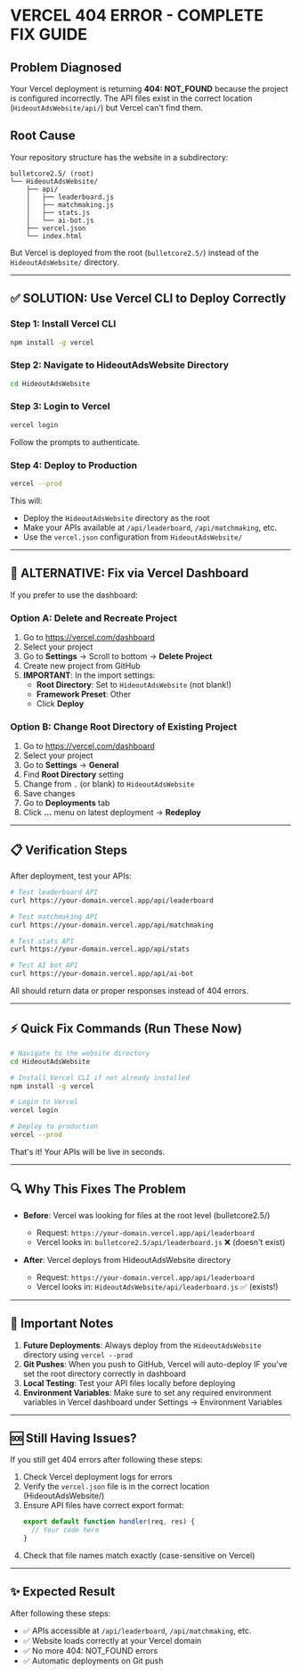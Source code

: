 # VERCEL 404 ERROR - COMPLETE FIX GUIDE

## Problem Diagnosed
Your Vercel deployment is returning **404: NOT_FOUND** because the project is configured incorrectly. The API files exist in the correct location (`HideoutAdsWebsite/api/`) but Vercel can't find them.

## Root Cause
Your repository structure has the website in a subdirectory:
```
bulletcore2.5/ (root)
└── HideoutAdsWebsite/
    ├── api/
    │   ├── leaderboard.js
    │   ├── matchmaking.js
    │   ├── stats.js
    │   └── ai-bot.js
    ├── vercel.json
    └── index.html
```

But Vercel is deployed from the root (`bulletcore2.5/`) instead of the `HideoutAdsWebsite/` directory.

---

## ✅ SOLUTION: Use Vercel CLI to Deploy Correctly

### Step 1: Install Vercel CLI
```bash
npm install -g vercel
```

### Step 2: Navigate to HideoutAdsWebsite Directory
```bash
cd HideoutAdsWebsite
```

### Step 3: Login to Vercel
```bash
vercel login
```
Follow the prompts to authenticate.

### Step 4: Deploy to Production
```bash
vercel --prod
```

This will:
- Deploy the `HideoutAdsWebsite` directory as the root
- Make your APIs available at `/api/leaderboard`, `/api/matchmaking`, etc.
- Use the `vercel.json` configuration from `HideoutAdsWebsite/`

---

## 🎯 ALTERNATIVE: Fix via Vercel Dashboard

If you prefer to use the dashboard:

### Option A: Delete and Recreate Project
1. Go to https://vercel.com/dashboard
2. Select your project
3. Go to **Settings** → Scroll to bottom → **Delete Project**
4. Create new project from GitHub
5. **IMPORTANT**: In the import settings:
   - **Root Directory**: Set to `HideoutAdsWebsite` (not blank!)
   - **Framework Preset**: Other
   - Click **Deploy**

### Option B: Change Root Directory of Existing Project
1. Go to https://vercel.com/dashboard
2. Select your project
3. Go to **Settings** → **General**
4. Find **Root Directory** setting
5. Change from `.` (or blank) to `HideoutAdsWebsite`
6. Save changes
7. Go to **Deployments** tab
8. Click **...** menu on latest deployment → **Redeploy**

---

## 📋 Verification Steps

After deployment, test your APIs:

```bash
# Test leaderboard API
curl https://your-domain.vercel.app/api/leaderboard

# Test matchmaking API  
curl https://your-domain.vercel.app/api/matchmaking

# Test stats API
curl https://your-domain.vercel.app/api/stats

# Test AI bot API
curl https://your-domain.vercel.app/api/ai-bot
```

All should return data or proper responses instead of 404 errors.

---

## ⚡ Quick Fix Commands (Run These Now)

```bash
# Navigate to the website directory
cd HideoutAdsWebsite

# Install Vercel CLI if not already installed
npm install -g vercel

# Login to Vercel
vercel login

# Deploy to production
vercel --prod
```

That's it! Your APIs will be live in seconds.

---

## 🔍 Why This Fixes The Problem

- **Before**: Vercel was looking for files at the root level (bulletcore2.5/)
  - Request: `https://your-domain.vercel.app/api/leaderboard`
  - Vercel looks in: `bulletcore2.5/api/leaderboard.js` ❌ (doesn't exist)
  
- **After**: Vercel deploys from HideoutAdsWebsite directory
  - Request: `https://your-domain.vercel.app/api/leaderboard`
  - Vercel looks in: `HideoutAdsWebsite/api/leaderboard.js` ✅ (exists!)

---

## 📝 Important Notes

1. **Future Deployments**: Always deploy from the `HideoutAdsWebsite` directory using `vercel --prod`
2. **Git Pushes**: When you push to GitHub, Vercel will auto-deploy IF you've set the root directory correctly in dashboard
3. **Local Testing**: Test your API files locally before deploying
4. **Environment Variables**: Make sure to set any required environment variables in Vercel dashboard under Settings → Environment Variables

---

## 🆘 Still Having Issues?

If you still get 404 errors after following these steps:

1. Check Vercel deployment logs for errors
2. Verify the `vercel.json` file is in the correct location (HideoutAdsWebsite/)
3. Ensure API files have correct export format:
   ```javascript
   export default function handler(req, res) {
     // Your code here
   }
   ```
4. Check that file names match exactly (case-sensitive on Vercel)

---

## ✨ Expected Result

After following these steps:
- ✅ APIs accessible at `/api/leaderboard`, `/api/matchmaking`, etc.
- ✅ Website loads correctly at your Vercel domain
- ✅ No more 404: NOT_FOUND errors
- ✅ Automatic deployments on Git push
